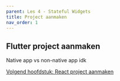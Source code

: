 ```yaml
---
parent: Les 4 - Stateful Widgets
title: Project aanmaken
nav_order: 1
---
```


## Flutter project aanmaken
Native app vs non-native app idk

[Volgend hoofdstuk: React project aanmaken](2dart)